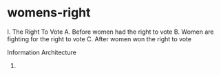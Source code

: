 # womens-right
I. The Right To Vote 
A. Before women had the right to vote
B. Women are fighting for the right to vote 
C. After women won the right to vote 

Information Architecture

1.
